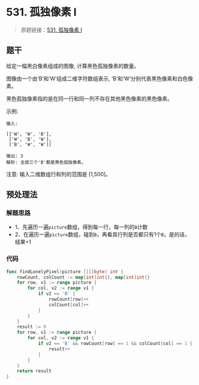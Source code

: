 # 531. 孤独像素 I
> 原题链接：[531. 孤独像素 I](https://leetcode-cn.com/problems/lonely-pixel-i/)
## 题干
给定一幅黑白像素组成的图像, 计算黑色孤独像素的数量。

图像由一个由‘B’和‘W’组成二维字符数组表示, ‘B’和‘W’分别代表黑色像素和白色像素。

黑色孤独像素指的是在同一行和同一列不存在其他黑色像素的黑色像素。

示例:
```
输入: 

[['W', 'W', 'B'],
 ['W', 'B', 'W'],
 ['B', 'W', 'W']]

输出: 3
解析: 全部三个'B'都是黑色孤独像素。
```

注意:
输入二维数组行和列的范围是 [1,500]。

## 预处理法
### 解题思路
+ 1、先遍历一遍``picture``数组，得到每一行，每一列的``B``计数
+ 2、在遍历一遍``picture``数组，碰到``B``，再看其行列是否都只有1个``B``，是的话，结果+1
### 代码
```go
func findLonelyPixel(picture [][]byte) int {
	rowCount, colCount := map[int]int{}, map[int]int{}
	for row, v1 := range picture {
		for col, v2 := range v1 {
			if v2 == 'B' {
				rowCount[row]++
				colCount[col]++
			}
		}
	}
	result := 0
	for row, v1 := range picture {
		for col, v2 := range v1 {
			if v2 == 'B' && rowCount[row] == 1 && colCount[col] == 1 {
				result++
			}
		}
	}
	return result
}
```
